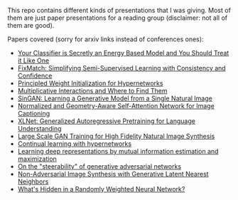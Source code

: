This repo contains different kinds of presentations that I was giving.
Most of them are just paper presentations for a reading group (disclaimer: not all of them are good).

Papers covered (sorry for arxiv links instead of conferences ones):
- [Your Classifier is Secretly an Energy Based Model and You Should Treat it Like One](https://arxiv.org/abs/1912.03263)
- [FixMatch: Simplifying Semi-Supervised Learning with Consistency and Confidence](https://arxiv.org/abs/2001.07685)
- [Principled Weight Initialization for Hypernetworks](https://openreview.net/forum?id=H1lma24tPB)
- [Multiplicative Interactions and Where to Find Them](https://openreview.net/forum?id=rylnK6VtDH)
- [SinGAN: Learning a Generative Model from a Single Natural Image](https://arxiv.org/abs/1905.01164)
- [Normalized and Geometry-Aware Self-Attention Network for Image Captioning](https://arxiv.org/abs/2003.08897)
- [XLNet: Generalized Autoregressive Pretraining for Language Understanding](https://arxiv.org/abs/1906.08237)
- [Large Scale GAN Training for High Fidelity Natural Image Synthesis](https://arxiv.org/abs/1809.11096)
- [Continual learning with hypernetworks](https://arxiv.org/abs/1906.00695)
- [Learning deep representations by mutual information estimation and maximization](https://arxiv.org/abs/1808.06670)
- [On the "steerability" of generative adversarial networks](https://openreview.net/forum?id=HylsTT4FvB)
- [Non-Adversarial Image Synthesis with Generative Latent Nearest Neighbors](https://arxiv.org/abs/1812.08985)
- [What's Hidden in a Randomly Weighted Neural Network?](https://arxiv.org/abs/1911.13299)
